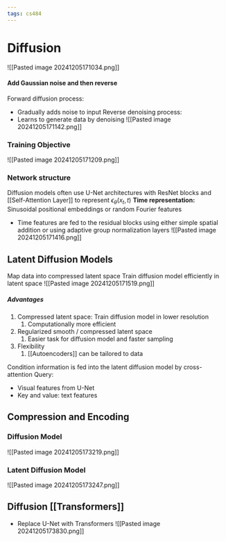 ```yaml
---
tags: cs484
---
```

# Diffusion
![[Pasted image 20241205171034.png]]
#### Add Gaussian noise and then reverse
Forward diffusion process:
* Gradually adds noise to input
Reverse denoising process:
* Learns to generate data by denoising
![[Pasted image 20241205171142.png]]

### Training Objective
![[Pasted image 20241205171209.png]]
### Network structure
Diffusion models often use U-Net architectures with ResNet blocks and [[Self-Attention Layer]] to represent $\epsilon_{\theta}(x_t, t)$
**Time representation:** Sinusoidal positional embeddings or random Fourier features
* Time features are fed to the residual blocks using either simple spatial addition or using adaptive group normalization layers
![[Pasted image 20241205171416.png]]

## Latent Diffusion Models
Map data into compressed latent space
Train diffusion model efficiently in latent space
![[Pasted image 20241205171519.png]]
##### Advantages
1. Compressed latent space: Train diffusion model in lower resolution
	1. Computationally more efficient
2. Regularized smooth / compressed latent space
	1. Easier task for diffusion model and faster sampling
3. Flexibility
	1. [[Autoencoders]] can be tailored to data

Condition information is fed into the latent diffusion model by cross-attention
Query:
* Visual features from U-Net
* Key and value: text features

## Compression and Encoding
### Diffusion Model
![[Pasted image 20241205173219.png]]
### Latent Diffusion Model
![[Pasted image 20241205173247.png]]
## Diffusion [[Transformers]]
* Replace U-Net with Transformers
![[Pasted image 20241205173830.png]]

